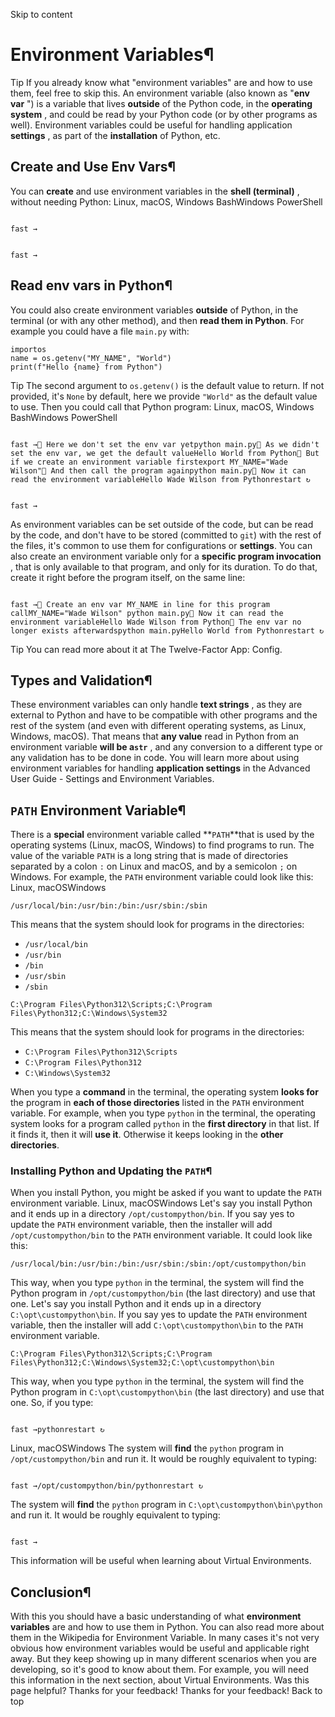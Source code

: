 Skip to content 
# Environment Variables¶
Tip
If you already know what "environment variables" are and how to use them, feel free to skip this.
An environment variable (also known as "**env var** ") is a variable that lives **outside** of the Python code, in the **operating system** , and could be read by your Python code (or by other programs as well).
Environment variables could be useful for handling application **settings** , as part of the **installation** of Python, etc.
## Create and Use Env Vars¶
You can **create** and use environment variables in the **shell (terminal)** , without needing Python:
Linux, macOS, Windows BashWindows PowerShell
```

fast →

```

```

fast →

```

## Read env vars in Python¶
You could also create environment variables **outside** of Python, in the terminal (or with any other method), and then **read them in Python**.
For example you could have a file `main.py` with:
```
importos
name = os.getenv("MY_NAME", "World")
print(f"Hello {name} from Python")

```

Tip
The second argument to `os.getenv()` is the default value to return.
If not provided, it's `None` by default, here we provide `"World"` as the default value to use.
Then you could call that Python program:
Linux, macOS, Windows BashWindows PowerShell
```

fast →💬 Here we don't set the env var yetpython main.py💬 As we didn't set the env var, we get the default valueHello World from Python💬 But if we create an environment variable firstexport MY_NAME="Wade Wilson"💬 And then call the program againpython main.py💬 Now it can read the environment variableHello Wade Wilson from Pythonrestart ↻

```

```

fast →

```

As environment variables can be set outside of the code, but can be read by the code, and don't have to be stored (committed to `git`) with the rest of the files, it's common to use them for configurations or **settings**.
You can also create an environment variable only for a **specific program invocation** , that is only available to that program, and only for its duration.
To do that, create it right before the program itself, on the same line:
```

fast →💬 Create an env var MY_NAME in line for this program callMY_NAME="Wade Wilson" python main.py💬 Now it can read the environment variableHello Wade Wilson from Python💬 The env var no longer exists afterwardspython main.pyHello World from Pythonrestart ↻

```

Tip
You can read more about it at The Twelve-Factor App: Config.
## Types and Validation¶
These environment variables can only handle **text strings** , as they are external to Python and have to be compatible with other programs and the rest of the system (and even with different operating systems, as Linux, Windows, macOS).
That means that **any value** read in Python from an environment variable **will be a`str`** , and any conversion to a different type or any validation has to be done in code.
You will learn more about using environment variables for handling **application settings** in the Advanced User Guide - Settings and Environment Variables.
## `PATH` Environment Variable¶
There is a **special** environment variable called **`PATH`**that is used by the operating systems (Linux, macOS, Windows) to find programs to run.
The value of the variable `PATH` is a long string that is made of directories separated by a colon `:` on Linux and macOS, and by a semicolon `;` on Windows.
For example, the `PATH` environment variable could look like this:
Linux, macOSWindows
```
/usr/local/bin:/usr/bin:/bin:/usr/sbin:/sbin

```

This means that the system should look for programs in the directories:
  * `/usr/local/bin`
  * `/usr/bin`
  * `/bin`
  * `/usr/sbin`
  * `/sbin`


```
C:\Program Files\Python312\Scripts;C:\Program Files\Python312;C:\Windows\System32

```

This means that the system should look for programs in the directories:
  * `C:\Program Files\Python312\Scripts`
  * `C:\Program Files\Python312`
  * `C:\Windows\System32`


When you type a **command** in the terminal, the operating system **looks for** the program in **each of those directories** listed in the `PATH` environment variable.
For example, when you type `python` in the terminal, the operating system looks for a program called `python` in the **first directory** in that list.
If it finds it, then it will **use it**. Otherwise it keeps looking in the **other directories**.
### Installing Python and Updating the `PATH`¶
When you install Python, you might be asked if you want to update the `PATH` environment variable.
Linux, macOSWindows
Let's say you install Python and it ends up in a directory `/opt/custompython/bin`.
If you say yes to update the `PATH` environment variable, then the installer will add `/opt/custompython/bin` to the `PATH` environment variable.
It could look like this:
```
/usr/local/bin:/usr/bin:/bin:/usr/sbin:/sbin:/opt/custompython/bin

```

This way, when you type `python` in the terminal, the system will find the Python program in `/opt/custompython/bin` (the last directory) and use that one.
Let's say you install Python and it ends up in a directory `C:\opt\custompython\bin`.
If you say yes to update the `PATH` environment variable, then the installer will add `C:\opt\custompython\bin` to the `PATH` environment variable.
```
C:\Program Files\Python312\Scripts;C:\Program Files\Python312;C:\Windows\System32;C:\opt\custompython\bin

```

This way, when you type `python` in the terminal, the system will find the Python program in `C:\opt\custompython\bin` (the last directory) and use that one.
So, if you type:
```

fast →pythonrestart ↻

```

Linux, macOSWindows
The system will **find** the `python` program in `/opt/custompython/bin` and run it.
It would be roughly equivalent to typing:
```

fast →/opt/custompython/bin/pythonrestart ↻

```

The system will **find** the `python` program in `C:\opt\custompython\bin\python` and run it.
It would be roughly equivalent to typing:
```

fast →

```

This information will be useful when learning about Virtual Environments.
## Conclusion¶
With this you should have a basic understanding of what **environment variables** are and how to use them in Python.
You can also read more about them in the Wikipedia for Environment Variable.
In many cases it's not very obvious how environment variables would be useful and applicable right away. But they keep showing up in many different scenarios when you are developing, so it's good to know about them.
For example, you will need this information in the next section, about Virtual Environments.
Was this page helpful? 
Thanks for your feedback! 
Thanks for your feedback! 
Back to top 
